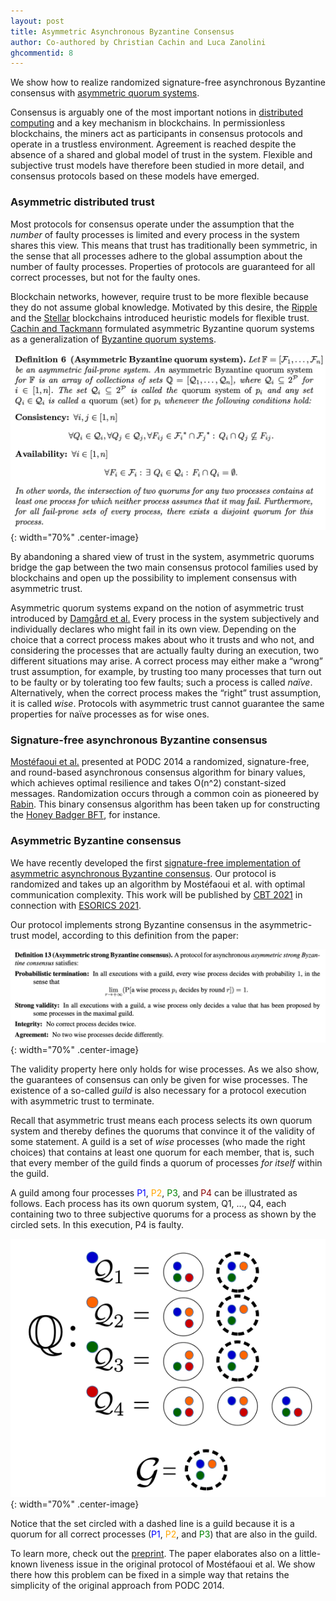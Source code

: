 ```yaml
---
layout: post
title: Asymmetric Asynchronous Byzantine Consensus
author: Co-authored by Christian Cachin and Luca Zanolini
ghcommentid: 8
---
```


We show how to realize randomized signature-free asynchronous Byzantine consensus with [asymmetric quorum systems](/asymmetric).

Consensus is arguably one of the most important notions in [distributed computing](//distributedprogramming.net) and a key mechanism in blockchains. In permissionless blockchains, the miners act as participants in consensus protocols and operate in a trustless environment. Agreement is reached despite the absence of a shared and global model of trust in the system. Flexible and subjective trust models have therefore been studied in more detail, and consensus protocols based on these models have emerged.


### Asymmetric distributed trust

Most protocols for consensus operate under the assumption that the _number_ of faulty processes is limited and every process in the system shares this view. This means that trust has traditionally been symmetric, in the sense that all processes adhere to the global assumption about the number of faulty processes. Properties of protocols are guaranteed for all correct processes, but not for the faulty ones. 

Blockchain networks, however, require trust to be more flexible because they do not assume global knowledge. Motivated by this desire, the [Ripple](//ripple.com) and the [Stellar](//stellar.org) blockchains introduced heuristic models for flexible trust. [Cachin and Tackmann](//drops.dagstuhl.de/opus/volltexte/2020/11793/) formulated asymmetric Byzantine quorum systems as a generalization of [Byzantine quorum systems](//dl.acm.org/doi/10.1007/s004460050050). 


![Asymmetric Byzantine quorum system](/images/asym-quorum.png){: width="70%" .center-image}

By abandoning a shared view of trust in the system, asymmetric quorums bridge the gap between the two main consensus protocol families used by blockchains and open up the possibility to implement consensus with asymmetric trust.

Asymmetric quorum systems expand on the notion of asymmetric trust introduced by [Damgård et al.](//link.springer.com/chapter/10.1007/978-3-540-76900-2_22) Every process in the system subjectively and individually declares who might fail in its own view. Depending on the choice that a correct process makes about who it trusts and who not, and considering the processes that are actually faulty during an execution, two different situations may arise. A correct process may either make a “wrong” trust assumption, for example, by trusting too many processes that turn out to be faulty or by tolerating too few faults; such a process is called _naïve_. Alternatively, when the correct process makes the “right” trust assumption, it is called _wise_. Protocols with asymmetric trust cannot guarantee the same properties for naïve processes as for wise ones.

### Signature-free asynchronous Byzantine consensus

[Mostéfaoui et al.](//dl.acm.org/doi/10.1145/2611462.2611468) presented at PODC 2014 a randomized, signature-free, and round-based asynchronous consensus algorithm for binary values, which achieves optimal resilience and takes O(n^2) constant-sized messages. Randomization occurs through a common coin as pioneered by [Rabin](//ieeexplore.ieee.org/document/4568104). This binary consensus algorithm has been taken up for constructing the [Honey Badger BFT](//dl.acm.org/doi/10.1145/2976749.2978399), for instance. 

### Asymmetric Byzantine consensus

We have recently developed the first [signature-free implementation of asymmetric asynchronous Byzantine consensus](//arxiv.org/abs/2005.08795).  Our protocol is randomized and takes up an algorithm by Mostéfaoui et al. with optimal communication complexity. This work will be published by [CBT 2021](https://deic-web.uab.cat/conferences/dpm/cbt2021/) in connection with [ESORICS 2021](//esorics2021.athene-center.de).

Our protocol implements strong Byzantine consensus in the asymmetric-trust model, according to this definition from the paper:

![Asymmetric strong Byzantine consensus](/images/asym-random-consensus.png){: width="70%" .center-image}

The validity property here only holds for wise processes. As we also show, the guarantees of consensus can only be given for wise processes. The existence of a so-called _guild_ is also necessary for a protocol execution with asymmetric trust to terminate.

Recall that asymmetric trust means each process selects its own quorum system and thereby defines the quorums that convince it of the validity of some statement. A guild is a set of _wise_ processes (who made the right choices) that contains at least one quorum for each member, that is, such that every member of the guild finds a quorum of processes *for itself* within the guild. 

A guild among four processes 
<span style="color:blue">P1</span>,
<span style="color:orange">P2</span>,
<span style="color:green">P3</span>, and
<span style="color:darkred">P4</span>
can be illustrated as follows. Each process has its own quorum system, Q1, ..., Q4, each containing two to three subjective quorums for a process as shown by the circled sets. In this execution, P4 is faulty.

![Guild](/images/asym-guild-drawing.png){: width="70%" .center-image}

Notice that the set circled with a dashed line is a guild because it is a quorum for all correct processes
(<span style="color:blue">P1</span>,
<span style="color:orange">P2</span>, and
<span style="color:green">P3</span>)
that are also in the guild.

To learn more, check out the [preprint](//arxiv.org/abs/2005.08795). The paper elaborates also on a little-known liveness issue in the original protocol of Mostéfaoui et al. We show there how this problem can be fixed in a simple way that retains the simplicity of the original approach from PODC 2014.

